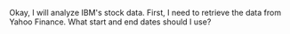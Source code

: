 Okay, I will analyze IBM's stock data. First, I need to retrieve the data from Yahoo Finance. What start and end dates should I use?